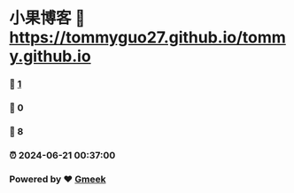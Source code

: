 # 小果博客 :link: https://tommyguo27.github.io/tommy.github.io 
### :page_facing_up: [1](https://tommyguo27.github.io/tommy.github.io/tag.html) 
### :speech_balloon: 0 
### :hibiscus: 8 
### :alarm_clock: 2024-06-21 00:37:00 
### Powered by :heart: [Gmeek](https://github.com/Meekdai/Gmeek)
